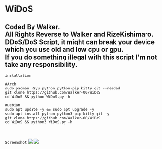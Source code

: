 # WiDoS
<h2>Coded By Walker.<br>All Rights Reverse to Walker and RizeKishimaro.<br>DDoS/DoS Script, it might can break your device which you use old and low cpu or gpu.<br>If you do something illegal with this script I'm not take any responsibility.</h2>
<code>installation</code>
<br>

```
#Arch
sudo pacman -Syu python python-pip kitty git --needed
git clone https://github.com/Walker-00/WiDoS
cd WiDoS && python WiDoS.py -h

#Debian
sudo apt update -y && sudo apt upgrade -y
sudo apt install python python3-pip kitty git -y
git clone https://github.com/Walker-00/WiDoS
cd WiDoS && python3 WiDoS.py -h
```
<br>
<br>
<code>Screenshot</code>
<img src=https://firebasestorage.googleapis.com/v0/b/yyyy-yyyy.appspot.com/o/d.png?alt=media&token=1ae7cfc9-78de-49ac-a2e5-0c49278695bb/>
<img src=https://firebasestorage.googleapis.com/v0/b/yyyy-yyyy.appspot.com/o/j.png?alt=media&token=e2b277f6-183e-48ce-b5ad-3713fc4ae96c/>
